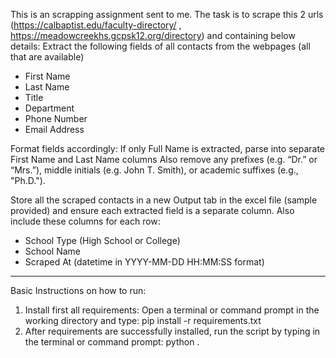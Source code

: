 This is an scrapping assignment sent to me.
The task is to scrape this 2 urls (https://calbaptist.edu/faculty-directory/ , https://meadowcreekhs.gcpsk12.org/directory) and containing below details:
Extract the following fields of all contacts from the webpages (all that are available)
* First Name
* Last Name
* Title
* Department
* Phone Number
* Email Address


Format fields accordingly:
If only Full Name is extracted, parse into separate First Name and Last Name columns Also remove any prefixes (e.g. “Dr.” or “Mrs.”), middle initials (e.g. John T. Smith), or academic suffixes (e.g., "Ph.D.").


Store all the scraped contacts in a new Output tab in the excel file (sample provided) and ensure each extracted field is a separate column. Also include these columns for each row:
* School Type (High School or College)
* School Name
* Scraped At (datetime in YYYY-MM-DD HH:MM:SS format)
---------------------------------------------------------------------------------------------------------------------------------
Basic Instructions on how to run:
1. Install first all requirements:
   Open a terminal or command prompt in the working directory and type:
     pip install -r requirements.txt
2. After requirements are successfully installed, run the script by typing in the terminal or command prompt:
     python .
   
   
